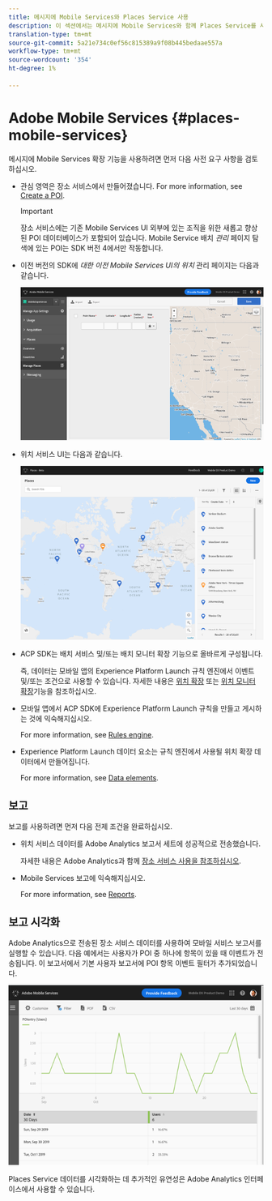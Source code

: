 ```yaml
---
title: 메시지에 Mobile Services와 Places Service 사용
description: 이 섹션에서는 메시지에 Mobile Services와 함께 Places Service를 사용하는 방법을 보여 줍니다.
translation-type: tm+mt
source-git-commit: 5a21e734c0ef56c815389a9f08b445bedaae557a
workflow-type: tm+mt
source-wordcount: '354'
ht-degree: 1%

---
```



# Adobe Mobile Services {#places-mobile-services}

메시지에 Mobile Services 확장 기능을 사용하려면 먼저 다음 사전 요구 사항을 검토하십시오.

* 관심 영역은 장소 서비스에서 만들어졌습니다. For more information, see [Create a POI](/help/poi-mgmt-ui/create-a-poi-ui.md).

   >[!IMPORTANT]
   >
   >장소 서비스에는 기존 Mobile Services UI 외부에 있는 조직을 위한 새롭고 향상된 POI 데이터베이스가 포함되어 있습니다. Mobile Service 배치 *관리* 페이지 탐색에 있는 POI는 SDK 버전 4에서만 작동합니다.

* 이전 버전의 SDK에 *대한 이전 Mobile Services UI의 위치* 관리 페이지는 다음과 같습니다.

   ![레거시 UI](/help/assets/legacy-location-v4-ui.png)

* 위치 서비스 UI는 다음과 같습니다.

   ![서비스 POI 관리 UI 배치](/help/assets/places-ui.png)

* ACP SDK는 배치 서비스 및/또는 배치 모니터 확장 기능으로 올바르게 구성됩니다.

   즉, 데이터는 모바일 앱의 Experience Platform Launch 규칙 엔진에서 이벤트 및/또는 조건으로 사용할 수 있습니다. 자세한 내용은 [위치 확장](/help/places-ext-aep-sdks/places-extension/places-extension.md) 또는 [위치 모니터 확장](/help/places-ext-aep-sdks/places-monitor-extension/using-places-monitor-extension.md)기능을 참조하십시오.

* 모바일 앱에서 ACP SDK에 Experience Platform Launch 규칙을 만들고 게시하는 것에 익숙해지십시오.

   For more information, see [Rules engine](https://aep-sdks.gitbook.io/docs/using-mobile-extensions/mobile-core/rules-engine).

* Experience Platform Launch 데이터 요소는 규칙 엔진에서 사용될 위치 확장 데이터에서 만들어집니다.

   For more information, see [Data elements](https://aep-sdks.gitbook.io/docs/using-mobile-extensions/mobile-core/rules-engine#data-elements).

## 보고

보고를 사용하려면 먼저 다음 전제 조건을 완료하십시오.

* 위치 서비스 데이터를 Adobe Analytics 보고서 세트에 성공적으로 전송했습니다.

   자세한 내용은 Adobe Analytics과 함께 [장소 서비스 사용을 참조하십시오](/help/use-places-with-other-solutions/places-adobe-analytics/use-places-adobe-analytics.md).

* Mobile Services 보고에 익숙해지십시오.

   For more information, see [Reports](https://docs.adobe.com/content/help/en/mobile-services/using/reports-ug/usage.html).

## 보고 시각화

Adobe Analytics으로 전송된 장소 서비스 데이터를 사용하여 모바일 서비스 보고서를 실행할 수 있습니다. 다음 예에서는 사용자가 POI 중 하나에 항목이 있을 때 이벤트가 전송됩니다. 이 보고서에서 기본 사용자 보고서에 POI 항목 이벤트 필터가 추가되었습니다.

![보고서 시각화](/help/assets/report-visualize.png)

Places Service 데이터를 시각화하는 데 추가적인 유연성은 Adobe Analytics 인터페이스에서 사용할 수 있습니다.

